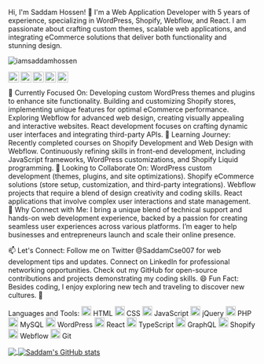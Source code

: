 Hi, I'm Saddam Hossen! 👋
I'm a Web Application Developer with 5 years of experience, specializing in WordPress, Shopify, Webflow, and React. I am passionate about crafting custom themes, scalable web applications, and integrating eCommerce solutions that deliver both functionality and stunning design.

<p align="left"> <img src="https://komarev.com/ghpvc/?username=iamsaddamhossen&label=Views&color=blue&style=plastic" alt="iamsaddamhossen" /> </p> <a href="https://twitter.com/SaddamCse007"> <img align="left" alt="Saddam's Twitter" width="22px" src="https://cdn.jsdelivr.net/npm/simple-icons@v3/icons/twitter.svg" /> </a> <a href="https://linkedin.com/in/muhammad-saddam-hossen-a8562b131"> <img align="left" alt="Saddam's LinkedIn" width="22px" src="https://cdn.jsdelivr.net/npm/simple-icons@v3/icons/linkedin.svg" /> </a> <a href="https://github.com/iamsaddamhossen"> <img align="left" alt="Saddam's Github" width="22px" src="https://cdn.jsdelivr.net/npm/simple-icons@v3/icons/github.svg" /> </a> <a href="https://instagram.com/saddam.wp/"> <img align="left" alt="Saddam's Instagram" width="22px" src="https://cdn.jsdelivr.net/npm/simple-icons@v3/icons/instagram.svg" /> </a> <a href="https://www.facebook.com/iamsaddamhossen/"> <img align="left" alt="Saddam's Facebook" width="22px" src="https://cdn.jsdelivr.net/npm/simple-icons@v3/icons/facebook.svg" /> </a> <br/> <br/>
🔭 Currently Focused On:
Developing custom WordPress themes and plugins to enhance site functionality.
Building and customizing Shopify stores, implementing unique features for optimal eCommerce performance.
Exploring Webflow for advanced web design, creating visually appealing and interactive websites.
React development focuses on crafting dynamic user interfaces and integrating third-party APIs.
🌱 Learning Journey:
Recently completed courses on Shopify Development and Web Design with Webflow.
Continuously refining skills in front-end development, including JavaScript frameworks, WordPress customizations, and Shopify Liquid programming.
👯 Looking to Collaborate On:
WordPress custom development (themes, plugins, and site optimizations).
Shopify eCommerce solutions (store setup, customization, and third-party integrations).
Webflow projects that require a blend of design creativity and coding skills.
React applications that involve complex user interactions and state management.
🤔 Why Connect with Me:
I bring a unique blend of technical support and hands-on web development experience, backed by a passion for creating seamless user experiences across various platforms. I’m eager to help businesses and entrepreneurs launch and scale their online presence.

📫 Let's Connect:
Follow me on Twitter @SaddamCse007 for web development tips and updates.
Connect on LinkedIn for professional networking opportunities.
Check out my GitHub for open-source contributions and projects demonstrating my coding skills.
😄 Fun Fact:
Besides coding, I enjoy exploring new tech and traveling to discover new cultures. 🚀

Languages and Tools:
<code><img height="20" src="https://img.icons8.com/color/48/000000/html-5.png"></code> HTML <code><img height="20" src="https://img.icons8.com/color/48/000000/css3.png"></code> CSS <code><img height="20" src="https://img.icons8.com/color/48/000000/javascript.png"></code> JavaScript <code><img height="20" src="https://img.icons8.com/ios-filled/50/000000/jquery.png"></code> jQuery <code><img height="20" src="https://img.icons8.com/color/48/000000/php.png"></code> PHP <code><img height="20" src="https://img.icons8.com/color/48/000000/mysql.png"></code> MySQL <code><img height="20" src="https://img.icons8.com/color/48/000000/wordpress.png"></code> WordPress <code><img height="20" src="https://img.icons8.com/color/48/000000/react-native.png"></code> React <code><img height="20" src="https://img.icons8.com/color/48/000000/typescript.png"></code> TypeScript <code><img height="20" src="https://img.icons8.com/color/48/000000/graphql.png"></code> GraphQL <code><img height="20" src="https://img.icons8.com/color/48/000000/shopify.png"></code> Shopify <code><img height="20" src="https://img.icons8.com/color/48/000000/webflow.png"></code> Webflow <code><img height="20" src="https://img.icons8.com/color/48/000000/git.png"></code> Git

<a href="https://github.com/iamsaddamhossen"> <img align="center" src="https://github-readme-stats.vercel.app/api/top-langs/?username=iamsaddamhossen&theme=light&hide_langs_below=1" /> </a> <a href="https://github.com/iamsaddamhossen"> <img align="center" src="https://github-readme-stats.vercel.app/api?username=iamsaddamhossen&show_icons=true&theme=light&line_height=27" alt="Saddam's GitHub stats"/> </a>

